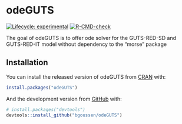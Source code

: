 
<!-- README.md is generated from README.Rmd. Please edit that file -->

# odeGUTS

<!-- badges: start -->

[![Lifecycle:
experimental](https://img.shields.io/badge/lifecycle-experimental-orange.svg)](https://lifecycle.r-lib.org/articles/stages.html#experimental)
[![R-CMD-check](https://github.com/bgoussen/odeGUTS/workflows/R-CMD-check/badge.svg)](https://github.com/bgoussen/odeGUTS/actions)
<!-- badges: end -->

The goal of odeGUTS is to offer ode solver for the GUTS-RED-SD and
GUTS-RED-IT model without dependency to the “morse” package

## Installation

You can install the released version of odeGUTS from
[CRAN](https://CRAN.R-project.org) with:

``` r
install.packages("odeGUTS")
```

And the development version from [GitHub](https://github.com/) with:

``` r
# install.packages("devtools")
devtools::install_github("bgoussen/odeGUTS")
```

<!-- ## Example -->
<!-- This is a basic example which shows you how to solve a common problem: -->
<!-- ```{r example} -->
<!-- library(odeGUTS) -->
<!-- ## basic example code -->
<!-- ``` -->
<!-- What is special about using `README.Rmd` instead of just `README.md`? You can include R chunks like so: -->
<!-- ```{r cars} -->
<!-- summary(cars) -->
<!-- ``` -->
<!-- You'll still need to render `README.Rmd` regularly, to keep `README.md` up-to-date. `devtools::build_readme()` is handy for this. You could also use GitHub Actions to re-render `README.Rmd` every time you push. An example workflow can be found here: <https://github.com/r-lib/actions/tree/master/examples>. -->
<!-- You can also embed plots, for example: -->
<!-- ```{r pressure, echo = FALSE} -->
<!-- plot(pressure) -->
<!-- ``` -->
<!-- In that case, don't forget to commit and push the resulting figure files, so they display on GitHub and CRAN. -->
